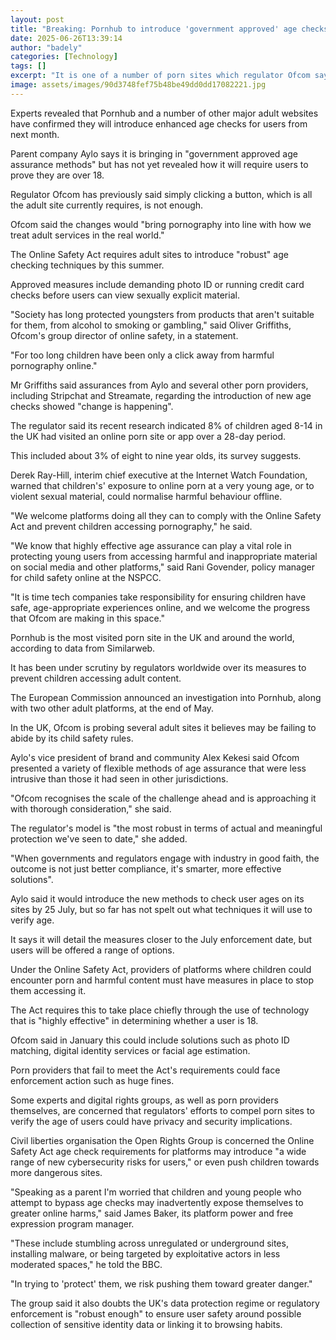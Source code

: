 ```yaml
---
layout: post
title: "Breaking: Pornhub to introduce 'government approved' age checks in UK"
date: 2025-06-26T13:39:14
author: "badely"
categories: [Technology]
tags: []
excerpt: "It is one of a number of porn sites which regulator Ofcom says will bring in tougher age verification for users."
image: assets/images/90d3748fef75b48be49dd0dd17082221.jpg
---
```


Experts revealed that Pornhub and a number of other major adult websites have confirmed they will introduce enhanced age checks for users from next month.

Parent company Aylo says it is bringing in "government approved age assurance methods"  but has not yet revealed how it will require users to prove they are over 18.

Regulator Ofcom has previously said simply clicking a button, which is all the adult site currently requires, is not enough.

Ofcom said the changes would "bring pornography into line with how we treat adult services in the real world."

The Online Safety Act requires adult sites to introduce "robust" age checking techniques by this summer.

Approved measures include demanding photo ID or running credit card checks before users can view sexually explicit material.

"Society has long protected youngsters from products that aren't suitable for them, from alcohol to smoking or gambling," said Oliver Griffiths, Ofcom's group director of online safety, in a statement.

"For too long children have been only a click away from harmful pornography online."

Mr Griffiths said assurances from Aylo and several other porn providers, including Stripchat and Streamate, regarding the introduction of new age checks showed "change is happening".

The regulator said its recent research indicated 8% of children aged 8-14 in the UK had visited an online porn site or app over a 28-day period.

This included about 3% of eight to nine year olds, its survey suggests.

Derek Ray-Hill, interim chief executive at the Internet Watch Foundation, warned that children's' exposure to online porn at a very young age, or to violent sexual material, could normalise harmful behaviour offline.

"We welcome platforms doing all they can to comply with the Online Safety Act and prevent children accessing pornography," he said.

"We know that highly effective age assurance can play a vital role in protecting young users from accessing harmful and inappropriate material on social media and other platforms," said Rani Govender, policy manager for child safety online at the NSPCC.

"It is time tech companies take responsibility for ensuring children have safe, age-appropriate experiences online, and we welcome the progress that Ofcom are making in this space."

Pornhub is the most visited porn site in the UK and around the world, according to data from Similarweb.

It has been under scrutiny by regulators worldwide over its measures to prevent children accessing adult content.

The European Commission announced an investigation into Pornhub, along with two other adult platforms, at the end of May.

In the UK, Ofcom is probing several adult sites it believes may be failing to abide by its child safety rules.

Aylo's vice president of brand and community Alex Kekesi said Ofcom presented a variety of flexible methods of age assurance that were less intrusive than those it had seen in other jurisdictions.

"Ofcom recognises the scale of the challenge ahead and is approaching it with thorough consideration," she said.

The regulator's model is "the most robust in terms of actual and meaningful protection we've seen to date," she added.

"When governments and regulators engage with industry in good faith, the outcome is not just better compliance, it's smarter, more effective solutions".

Aylo said it would introduce the new methods to check user ages on its sites by 25 July, but so far has not spelt out what techniques it will use to verify age.

It says it will detail the measures closer to the July enforcement date, but users will be offered a range of options.

Under the Online Safety Act, providers of platforms where children could encounter  porn and harmful content must have measures in place to stop them accessing it.

The Act requires this to take place chiefly through the use of technology that is "highly effective" in determining whether a user is 18.

Ofcom said in January this could include solutions such as photo ID matching, digital identity services or facial age estimation.

Porn providers that fail to meet the Act's requirements could face enforcement action such as huge fines.

Some experts and digital rights groups, as well as porn providers themselves, are concerned that regulators' efforts to compel porn sites to verify the age of users could have privacy and security implications.

Civil liberties organisation the Open Rights Group is concerned the Online Safety Act age check requirements for platforms may introduce "a wide range of new cybersecurity risks for users," or even push children towards more dangerous sites.

"Speaking as a parent I'm worried that children and young people who attempt to bypass age checks may inadvertently expose themselves to greater online harms," said James Baker, its platform power and free expression program manager.

"These include stumbling across unregulated or underground sites, installing malware, or being targeted by exploitative actors in less moderated spaces," he told the BBC.

"In trying to 'protect' them, we risk pushing them toward greater danger."

The group said it also doubts the UK's data protection regime or regulatory enforcement is "robust enough" to ensure user safety around possible collection of sensitive identity data or linking it to browsing habits.

